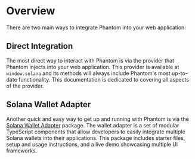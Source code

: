 # Overview

There are two main ways to integrate Phantom into your web application:

## Direct Integration

The most direct way to interact with Phantom is via the provider that Phantom injects into your web application. This provider is available at `window.solana` and its methods will always include Phantom's most up-to-date functionality. This documentation is dedicated to covering all aspects of the provider.

## Solana Wallet Adapter

Another quick and easy way to get up and running with Phantom is via the [Solana Wallet Adapter](https://github.com/solana-labs/wallet-adapter/) package. The wallet adapter is a set of modular TypeScript components that allow developers to easily integrate multiple Solana wallets into their applications. This package includes starter files, setup and usage instructions, and a live demo showcasing multiple UI frameworks.
